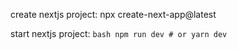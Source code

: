 create nextjs project:
    npx create-next-app@latest

start nextjs project:
    ```bash
    npm run dev
    # or
    yarn dev
    ```

